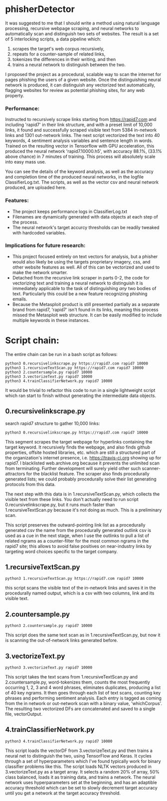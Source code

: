 # phisherDetector
It was suggested to me that I should write a method using natural language processing, recursive webpage scraping, and neural networks to automatically scan and distinguish two sets of websites. The result is a set of 5 interlocking scripts, a data pipeline which: 
1. scrapes the target's web corpus recursively, 
2. repeats for a counter-sample of related links, 
3. tokenizes the differences in their writing, and then 
4. trains a neural network to distinguish between the two.

I proposed the project as a procedural, scalable way to scan the internet for pages phishing the users of a given website. Once the distinguishing neural network is produced, it can distinguish any vectorized text automatically, flagging websites for review as potential phishing sites, for any web property.

### Performance:
Instructed to recursively scrape links starting from https://rapid7.com and including 'rapid7' in their link structure, and with a preset limit of 10,000 links, it found and successfully scraped visible text from 5384 in-network links and 1301 out-network links. The next script vectorized the text into 40 keywords, 4 sentiment analysis variables and sentence length in words. Trained on the resulting vector in Tensorflow with GPU acceleration, this produced the neural network 'rapid7.10000.h5', with accuracy 88.1%, (33.1% above chance) in 7 minutes of training. This process will absolutely scale into easy mass use.

You can see the details of the keyword analysis, as well as the accuracy and completion time of the produced neural networks, in the logfile ClassifierLog.txt. The scripts, as well as the vector csv and neural network produced, are uploaded here. 

### Features:
* The project keeps performance logs in ClassifierLog.txt
* Filenames are dynamically generated with data objects at each step of the process.
* The neural network's target accurcy thresholds can be readily tweaked with hardcoded variables.

### Implications for future research:
* This project focused entirely on text vectors for analysis, but a phisher would also likely be using the targets proprietary imagery, css, and other website features as well. All of this can be vectorized and used to make the network smarter.
* Detached from the recursive link scraper in parts 0-2, the code for vectorizing text and training a neural network to distinguish it is immediately applicable to the task of distinguishing *any* two bodies of text. Particularly this could be a new feature recognizing phishing emails.
* Because the Metasploit product is still presented partially as a separate brand from rapid7, 'rapid7' isn't found in its links, meaning this process missed the Metasploit web structure. It can be easily modified to include multiple keywords in these instances.

# Script chain:
The entire chain can be run in a bash script as follows:
```
python3 0.recursivelinkscrape.py https://rapid7.com rapid7 10000 
python3 1.recursiveTextScan.py https://rapid7.com rapid7 10000
python3 2.countersample.py rapid7 10000
python3 3.vectorizeText.py rapid7 10000
python3 4.trainClassifierNetwork.py rapid7 10000
```
It would be trivial to refactor this code to run in a single lightweight script which ran start to finish without generating the intermediate data objects. 

## 0.recursivelinkscrape.py
search rapid7 structure to gather 10,000 links:
```
python3 0.recursivelinkscrape.py https://rapid7.com rapid7 10000 
```
This segment scrapes the target webpage for hyperlinks containing the target keyword.
It recursively finds the webpage, and also finds github properties, offsite hosted libraries, etc. which are still a structured part of the organization's internet presence, i.e. https://travis-ci.org showing up for rapid7. 
I blacklisted web.archive.org because it prevents the unlimited scan from terminating. Further development will surely yield other such scanner-attractors for the blacklist feature.
The scraper also finds procedurally generated lists; we could probably procedurally solve their list generating protocols from this data.

The next step with this data is in 1.recursiveTextScan.py, which collects the visible text from these links. You don't actually need to run script 0.recursivelinkscrape.py, but it runs much faster than 1.recursiveTextScan.py because it's not doing as much. This is a preliminary scan.

This script preserves the outward-pointing link list as a procedurally generated csv the name from the procedurally generated outlink csv is used as a cue in the next stage, when I use the outlinks to pull a list of related ngrams as a counter-filter for the most common ngrams in the rapid7 site; this allows to avoid false positives on near-industry links by targeting word choices specific to the target company.

## 1.recursiveTextScan.py
```
python3 1.recursiveTextScan.py https://rapid7.com rapid7 10000
```
this script scans the visible text of the in-network links and saves it in the procedurally named output, which is a csv with two columns, link and its visible text.

## 2.countersample.py
```
python3 2.countersample.py rapid7 10000
```
This script does the same text scan as in 1.recursiveTextScan.py, but now it is scanning the out-of-network links generated before.

## 3.vectorizeText.py
```
python3 3.vectorizeText.py rapid7 10000
```
This script takes the text scans from 1.recursiveTextScan.py and 2.countersample.py, word-tokenizes them, counts the most frequently occurring 1, 2, 3 and 4 word phrases, eliminates duplicates, producing a list of 40 key ngrams. It then goes through each list of text scans, counting key phrases and performing sentiment analysis. Each entry is tagged as coming from the in network or out-network scan with a binary value, 'whichCorpus'. The resulting two vectorized DFs are concatenated and saved to a single file, vectorOutput.

## 4.trainClassifierNetwork.py
```
python3 4.trainClassifierNetwork.py rapid7 10000
```
This script loads the vectorDF from 3.vectorizeText.py and then trains a neural net to distinguish the two, using TensorFlow and Keras. It cycles through a set of hyperparameters which I've found typically work for binary classifier problems like this.
The script loads NLTK vectors produced in 3.vectorizeText.py as a target array.
It selects a random 20% of array, 50% class balanced, loads it as training data, and trains a network. The neural network uses hyperparameters set at the beginning, and has an adaptible accuracy threshold which can be set to slowly decrement target accuracy until you get a network at the target accuracy threshold.
